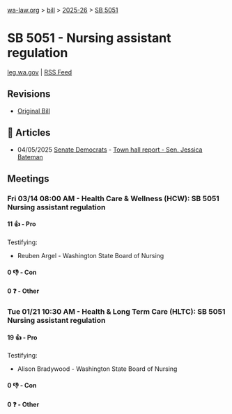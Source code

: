[wa-law.org](/) > [bill](/bill/) > [2025-26](/bill/2025-26/) > [SB 5051](/bill/2025-26/sb/5051/)

# SB 5051 - Nursing assistant regulation
[leg.wa.gov](https://app.leg.wa.gov/billsummary?BillNumber=5051&Year=2025&Initiative=false) | [RSS Feed](./rss.xml)

## Revisions
* [Original Bill](1/)

## 📰 Articles
* 04/05/2025 [Senate Democrats](/org/senate_democrats/) - [Town hall report - Sen. Jessica Bateman](https://senatedemocrats.wa.gov/bateman/2025/04/05/town-hall-report/#:~:text=Senate%20Bill%205051)

## Meetings
### Fri 03/14 08:00 AM - Health Care & Wellness (HCW): SB 5051 Nursing assistant regulation
#### 11 👍 - Pro
Testifying:
* Reuben Argel - Washington State Board of Nursing

#### 0 👎 - Con

#### 0 ❓ - Other

### Tue 01/21 10:30 AM - Health & Long Term Care (HLTC): SB 5051 Nursing assistant regulation
#### 19 👍 - Pro
Testifying:
* Alison Bradywood - Washington State Board of Nursing

#### 0 👎 - Con

#### 0 ❓ - Other
